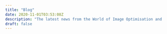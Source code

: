 ```yaml
---
title: "Blog"
date: 2020-11-01T03:53:08Z
description: "The latest news from the World of Image Optimisation and Web Performance"
draft: false
---
```

